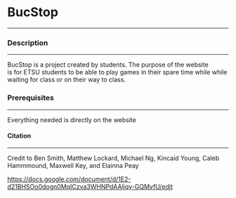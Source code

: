 
# BucStop
_____________________________________________________________________

### Description
_____________________________________________________________________
BucStop is a project created by students. The purpose of the website  
is for ETSU students to be able to play games in their spare time while
while waiting for class or on their way to class. 

### Prerequisites
_____________________________________________________________________
Everything needed is directly on the website

#### Citation 
_____________________________________________________________________
Credit to Ben Smith, Matthew Lockard, Michael Ng, Kincaid Young, Caleb Hammmound,
Maxwell Key, and Elainna Peay

https://docs.google.com/document/d/1E2-d21BHSOo0dogn0MqICzva3WHNPdAAljqy-GQMyfU/edit